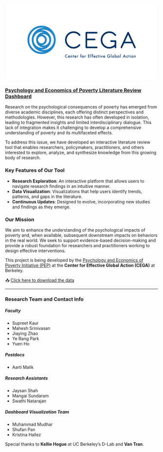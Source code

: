 ![CEGA Logo](streamlit/logo.png)

### [Psychology and Economics of Poverty Literature Review Dashboard](https://psychology-literature-dashboard.streamlit.app)

Research on the psychological consequences of poverty has emerged from diverse academic disciplines, each offering distinct perspectives and methodologies. However, this research has often developed in isolation, leading to fragmented insights and limited interdisciplinary dialogue. This lack of integration makes it challenging to develop a comprehensive understanding of poverty and its multifaceted effects.

To address this issue, we have developed an interactive literature review tool that enables researchers, policymakers, practitioners, and others interested to explore, analyze, and synthesize knowledge from this growing body of research.

### Key Features of Our Tool

- **Research Exploration**: An interactive platform that allows users to navigate research findings in an intuitive manner.
- **Data Visualization**: Visualizations that help users identify trends, patterns, and gaps in the literature.
- **Continuous Updates**: Designed to evolve, incorporating new studies and findings as they emerge.

### Our Mission

We aim to enhance the understanding of the psychological impacts of poverty and, when available, subsequent downstream impacts on behaviors in the real world. We seek to support evidence-based decision-making and provide a robust foundation for researchers and practitioners working to design effective interventions.

This project is being developed by the [Psychology and Economics of Poverty Initiative (PEP)](https://cega.berkeley.edu/collection/psychology-and-economics-of-poverty/) at the **Center for Effective Global Action (CEGA)** at Berkeley.

📥 [Click here to download the data](https://docs.google.com/spreadsheets/d/1npkoU3RmhnKTSKsk_BbXerrSrHtbmyaPXcjO8YSJlUI/edit?gid=1950861456#gid=1950861456)

---

### Research Team and Contact Info

##### Faculty
- Supreet Kaur  
- Mahesh Srinivasan  
- Jiaying Zhao  
- Ye Rang Park  
- Yuen Ho  

##### Postdocs
- Aarti Malik

##### Research Assistants
- Jaysan Shah  
- Mangai Sundaram  
- Swathi Natarajan  

##### Dashboard Visualization Team
- Muhammad Mudhar  
- Shufan Pan  
- Kristina Hallez  

Special thanks to **Kellie Hogue** at UC Berkeley’s D-Lab and **Van Tran**.

